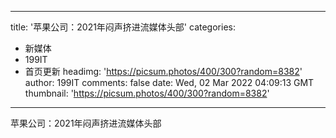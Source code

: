 
---
title: '苹果公司：2021年闷声挤进流媒体头部'
categories: 
 - 新媒体
 - 199IT
 - 首页更新
headimg: 'https://picsum.photos/400/300?random=8382'
author: 199IT
comments: false
date: Wed, 02 Mar 2022 04:09:13 GMT
thumbnail: 'https://picsum.photos/400/300?random=8382'
---

<div>   
苹果公司：2021年闷声挤进流媒体头部  
</div>
            